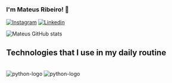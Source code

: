 ### I'm Mateus Ribeiro! 🌌

[![Instagram](https://img.shields.io/badge/Instagram-010101?style=for-the-badge&logo=instagram&logoColor=white)](https://www.instagram.com/mateuzrib/)
[![Linkedin](https://img.shields.io/badge/LinkedIn-010101?style=for-the-badge&logo=linkedin&logoColor=white)](https://www.linkedin.com/in/mateus-ribeiro-9608a1231/)

![Mateus GitHub stats](https://github-readme-stats.vercel.app/api?username=mateuzrib&show_icons=true&theme=tokyonight)
## Technologies that I use in my daily routine
<div style="inline_block"><br/>
    <img align="center" alt="python-logo" src="https://img.shields.io/badge/Python-010101?style=for-the-badge&logo=python&logoColor=white">
    <img align="center" alt="python-logo" src="https://img.shields.io/badge/Rust-010101?style=for-the-badge&logo=rust&logoColor=white">
</div><br/>


